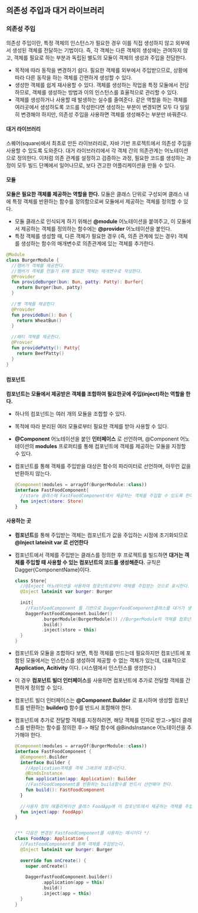 ## 의존성 주입과 대거 라이브러리

### 의존성 주입

의존성 주입이란, 특정 객체의 인스턴스가 필요한 경우 이를 직접 생성하지 않고 외부에서 생성된 객체를 전달하는 기법이다. 즉, 각 객체는 다른 객체의 생성에는 관여하지 않고, 객체를 필요로 하는 부분과 독립된 별도의 모듈이 객체의 생성과 주입을 전담한다.

- 목적에 따라 동작을 변경하기 쉽다. 필요한 객체를 외부에서 주입받으므로, 상황에 따라 다른 동작을 하는 객체를 간편하게 생성할 수 있다.
- 생성한 객체를 쉽게 재사용할 수 있다. 객체를 생성하는 작업을 특정 모듈에서 전담하므로, 객체를 생성하는 방법과 이의 인스턴스를 효율적으로 관리할 수 있다.
- 객체를 생성하거나 사용할 때 발생하는 실수를 줄여준다. 같은 역할을 하는 객체를 여러곳에서 생성하도록 코드를 작성한다면 생성하는 부분이 변경되면 모두 다 일일히 변경해야 하지만, 의존성 주입을 사용하면 객체를 생성해주는 부분만 바꿔준다.

#### 대거 라이브러리

스퀘어(square)에서 최초로 만든 라이브러리로, 자바 기반 프로젝트에서 의존성 주입을 사용할 수 있도록 도와준다. 대거 라이브러리에서 각 객체 간의 의존관계는 어노테이션으로 정의한다. 이처럼 의존 관계를 설정하고 검증하는 과정, 필요한 코드를 생성하는 과정이 모두 빌드 단꼐에서 일어나므로, 보다 견고한 어플리케이션을 만들 수 있다.

#### 모듈

**모듈은 필요한 객체를 제공하는 역할을 한다.** 모듈은 클래스 단위로 구성되며 클래스 내에 특정 객체를 반환하는 함수를 정의함으로써 모듈에서 제공하는 객체를 정의할 수 있다. 

- 모듈 클래스로 인식되게 하기 위해선 **@module** 어노테이션을 붙여주고, 이 모듈에서 제공하는 객체를 정의하는 함수에는 **@provider** 어노테이션을 붙인다. 
- 특정 객체를 생성할 때, 다른 객체가 필요한 경우 (즉, 의존 관계에 있는 경우) 객체를 생성하는 함수의 매개변수로 의존관계에 있는 객체를 추가한다. 

```kotlin
@Module
class BurgerModule {
  //햄버거 객체를 제공한다.
  //햄버거 객체를 만들기 위해 필요한 객체는 매개변수로 작성한다.
  @Provider
  fun provideBurger(bun: Bun, patty: Patty): Burfer{
    return Burger(bun, patty)
  }
  
  //빵 객체를 제공한다
  @Provider
  fun provideBun(): Bun {
    return WheatBun()
  }
  
  //패티 객체를 제공한다.
  @Provier
  fun providePatty(): Patty{
    return BeefPatty()
  }
}
```

### 

#### 컴포넌트 

**컴포넌트는 모듈에서 제공받은 객체를 조합하여 필요한곳에 주입(inject)하는 역할을 한다.** 

- 하나의 컴포넌트는 여러 개의 모듈을 조합할 수 있다.

- 목적에 따라 분리된 여러 모듈로부터 필요한 객체를 받아 사용할 수 있다.

- **@Component** 어노테이션을 붙인 **인터페이스** 로 선언하며, @Component 어노테이션의 **modules** 프로퍼티를 통해 컴포넌트에 객체를 제공하는 모듈을 지정할 수 있다.

- 컴포넌트를 통해 객체를 주입받을 대상은 함수의 파라미터로 선언하며, 아무런 값을 반환하지 않는다. 

  ```kotlin
  @Component(modules = arrayOf(BurgerModule::class))
  interface FastFoodComponent{
    //store 클래스에 FastFoodComponent에서 제공하는 객체를 주입할 수 있도록 한다.
    fun inject(store: Store)
  }
  ```



#### 사용하는 곳

- **컴포넌트**를 통해 주입받는 객체는 컴포넌트가 값을 주입하는 시점에 초기화되므로 **@Inject lateinit var 로 선언한다**

- 컴포넌트에서 객체를 주입받는 클래스를 정의한 후 프로젝트를 빌드하면 **대거는 객체를 주입할 때 사용할 수 있는 컴포넌트의 코드를 생성해준다.** 규칙은 Dagger{ComponentName}이다.

  ```kotlin
  class Store{
    //@Inject 어노테이션을 사용하여 컴포넌트로부터 객체를 주입받는 것으로 표시한다.
    @Inject lateinit var burger: Burger
    
    init{
      //FastFoodComponent 를 기반으로 DaggerFoodComponent클래스를 대거가 생성한다.
      DaggerFastFoodComponent.builder()
      		.burgerModule(BurgerModule()) //BurgerModule의 객체를 컴포넌트에 전달한다.
      		.build()
      		.inject(store = this)
    }
  }
  ```

- 컴포넌트와 모듈을 조합하다 보면, 특정 객체를 만드는데 필요하지만 컴포넌트에 포함된 모듈에서는 인스턴스를 생성하여 제공할 수 없는 객체가 있는데, 대표적으로 **Application, Acitivity** 이다. (시스템에서 인스턴스를 생성한다.)

- 이 경우 **컴포넌트 빌더 인터페이스**를 사용하면 컴포넌트에 추가로 전달할 객체를 간편하게 정의할 수 있다.

- 컴포넌트 빌더 인터페이스는 **@Component.Builder** 로 표시하며 생성할 컴포넌트를 반환하는 **builder()** 함수를 반드시 포함해야 한다.

- 컴포넌트에 추가로 전달할 객체를 지정하려면, 해당 객체를 인자로 받고->빌더 클래스를 반환하는 함수를 정의한 후-> 해당 함수에 @BindsInstance 어노테이션을 추가해야 한다. 

  ```kotlin
  @Component(modules = arrayOf(BurgerModule::class))
  interface FastFoodComponent {
    @Component.Builder 
    interface Builder {
      //Application객체를 객체 그래프에 포함시킨다.
      @BindsInstance
      fun application(app: Application): Builder
      //FastFoodComponent를 반환하는 build함수를 반드시 선언해야 한다.
      fun build(): FastFoodComponent
    }
    
    //사용자 정의 애플리케이션 클래스 FoodApp에 이 컴포넌트에서 제공하는 객체를 주입할 수 있도록 한다.
    fun inject(app: FoodApp)
  }
  
  
  /** 다음은 변경된 FastFoodComponent를 사용하는 예시이다 */
  class FoodApp: Application {
    //FastFoodComponent를 통해 객체를 주입받는다.
    @Inject lateinit var burger: Burger
    
    override fun onCreate() {
      super.onCreate()
      
      DaggerFastFoodComponent.builder()
      		.application(app = this)
      		.build()
      		.inject(app = this)
    }
  }
  ```

  





